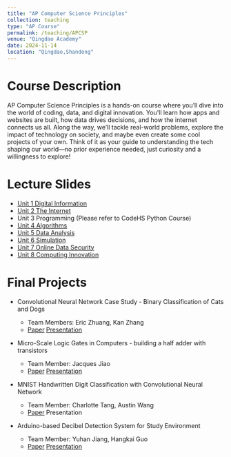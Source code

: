 ```yaml
---
title: "AP Computer Science Principles"
collection: teaching
type: "AP Course"
permalink: /teaching/APCSP
venue: "Qingdao Academy"
date: 2024-11-14
location: "Qingdao,Shandong"
---
```

Course Description
======
AP Computer Science Principles is a hands-on course where you’ll dive into the world of coding, data, and digital innovation. You'll learn how apps and websites are built, how data drives decisions, and how the internet connects us all. Along the way, we’ll tackle real-world problems, explore the impact of technology on society, and maybe even create some cool projects of your own. Think of it as your guide to understanding the tech shaping our world—no prior experience needed, just curiosity and a willingness to explore!

Lecture Slides
======
* [Unit 1 Digital Information](https://siw028.github.io/siwen.github.io/files/APCSP/Lecture/Digital_information.pptx)
* [Unit 2 The Internet](https://siw028.github.io/siwen.github.io/files/APCSP/Lecture/The_Internet.pptx)
* Unit 3 Programming (Please refer to CodeHS Python Course)
* [Unit 4 Algorithms](https://siw028.github.io/siwen.github.io/files/APCSP/Lecture/algorithms.pptx)
* [Unit 5 Data Analysis](https://siw028.github.io/siwen.github.io/files/APCSP/Lecture/Data_Analysis.pptx)
* [Unit 6 Simulation](https://siw028.github.io/siwen.github.io/files/APCSP/Lecture/Chapter6.pptx)
* [Unit 7 Online Data Security](https://siw028.github.io/siwen.github.io/files/APCSP/Lecture/Chapter7.pptx)
* [Unit 8 Computing Innovation](https://siw028.github.io/siwen.github.io/files/APCSP/Lecture/Chapter8.pptx)



Final Projects
======
* Convolutional Neural Network Case Study - Binary Classification of Cats and Dogs 
    * Team Members: Eric Zhuang, Kan Zhang
    * [Paper](https://siw028.github.io/siwen.github.io/files/APCSP/Final_presentation/Eric_kan_paper.pdf)&nbsp;[Presentation](https://siw028.github.io/siwen.github.io/files/APCSP/Final_presentation/Eric_Kan_slides.pdf)
 
* Micro-Scale Logic Gates in Computers - building a half adder with transistors
    * Team Member: Jacques Jiao
    * [Paper](https://siw028.github.io/siwen.github.io/files/APCSP/Final_presentation/Jacques_paper.pdf)&nbsp;[Presentation](https://siw028.github.io/siwen.github.io/files/APCSP/Final_presentation/Jacques_slides.pptx)

* MNIST Handwritten Digit Classification with Convolutional Neural Network
    * Team Member: Charlotte Tang, Austin Wang
    * [Paper](https://siw028.github.io/siwen.github.io/files/APCSP/Final_presentation/Charlott_Austin_paper.pdf)&nbsp;Presentation

* Arduino-based Decibel Detection System for Study Environment
    * Team Member: Yuhan Jiang, Hangkai Guo
    * [Paper](https://siw028.github.io/siwen.github.io/files/APCSP/Final_presentation/Yuhan_Hangkai_paper.pdf)&nbsp;[Presentation](https://siw028.github.io/siwen.github.io/files/APCSP/Final_presentation/Yuhan_Hangkai_slides.pptx)
 


